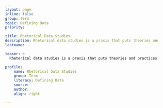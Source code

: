 ```yaml
---
layout: page
inline: false
group: Term
topic: Defining Data
priority:

title: Rhetorical Data Studies
description: Rhetorical data studies is a praxis that puts theories and practices from rhetorical studies into conversation with data feminism, critical data studies, and the black digital humanities to identify, interrogate, and communicate the intersectional dimensions of data, rhetoric, and power.
lastname: 

teaser: >
  Rhetorical data studies is a praxis that puts theories and practices from rhetorical studies into conversation with data feminism, critical data studies, and the black digital humanities to identify, interrogate, and communicate the intersectional dimensions of data, rhetoric, and power.

profile:
    name: Rhetorical Data Studies
    group: Term
    literacy: Defining Data
    source: 
    author: 
    align: right

---
```

